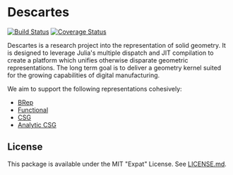 # Descartes

[![Build Status](https://travis-ci.org/FactoryOS/Descartes.jl.svg?branch=master)](https://travis-ci.org/FactoryOS/Descartes.jl)
[![Coverage Status](https://coveralls.io/repos/FactoryOS/Descartes.jl/badge.svg?branch=master&service=github)](https://coveralls.io/github/FactoryOS/Descartes.jl?branch=master)

Descartes is a research project into the representation of solid geometry. It
is designed to leverage Julia's multiple dispatch and JIT compilation to
create a platform which unifies otherwise disparate geometric representations.
The long term goal is to deliver a geometry kernel suited for the growing
capabilities of digital manufacturing.

We aim to support the following representations cohesively:

- [BRep](http://en.wikipedia.org/wiki/Boundary_representation)
- [Functional](http://en.wikipedia.org/wiki/Function_representation)
- [CSG](http://en.wikipedia.org/wiki/Constructive_solid_geometry)
- [Analytic CSG](http://en.wikipedia.org/wiki/Rvachev_function)

## License
This package is available under the MIT "Expat" License. See [LICENSE.md](./LICENSE.md).
